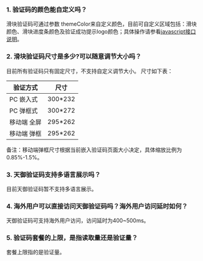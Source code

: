 ### 1. 验证码的颜色能自定义吗？
滑块验证码可通过参数 themeColor来自定义颜色，目前可自定义区域包括：滑块颜色、滑块进度条颜色及验证成功提示logo颜色；具体操作请参看[javascript接口说明](http://tce.fsphere.cn/document/product/295/6618#4.-javascript.E6.8E.A5.E5.8F.A3.E8.AF.B4.E6.98.8E)。

### 2. 滑块验证码尺寸是多少?可以随意调节大小吗？
目前所有验证码只有固定尺寸，不支持自定义调节大小。
尺寸如下表：

| 验证方式 | 尺寸 |
|---------|---------|
| PC 嵌入式 | 300*232 | 
| PC 弹框式 | 300*272 |  
| 移动端 全屏 | 295*262 | 
| 移动端 弹框 | 295*262 |  
备注：移动端弹框尺寸根据当前嵌入验证码页面大小决定，具体缩放比例为0.85%-1.5%。

### 3. 天御验证码支持多语言展示吗？
目前天御验证码暂不支持多语言展示。

### 4. 海外用户可以直接访问天御验证码吗？海外用户访问延时如何？
天御验证码可支持海外用户访问，访问延时为400~500ms。

### 5. 验证码套餐的上限，是指读取量还是验证量？
套餐上限指的是验证量。